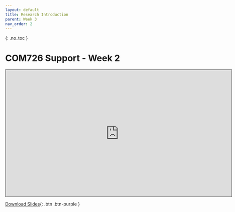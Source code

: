 ```yaml
---
layout: default
title: Research Introduction
parent: Week 3
nav_order: 2
---
```


{: .no_toc }

# COM726 Support - Week 2

<iframe src="https://solent.cloud.panopto.eu/Panopto/Pages/Embed.aspx?id=4974e9c1-9923-4029-a32b-b0360188db10&autoplay=false&offerviewer=true&showtitle=true&showbrand=true&captions=true&interactivity=all" height="405" width="720" style="border: 1px solid #464646;" allowfullscreen allow="autoplay"></iframe>

[Download Slides](../slides/RESERACH_INTRO_2023_new.pptx){: .btn .btn-purple }



